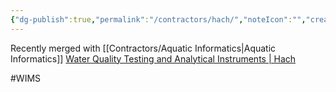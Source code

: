 ```yaml
---
{"dg-publish":true,"permalink":"/contractors/hach/","noteIcon":"","created":"2025-05-20T09:18:15.968-05:00"}
---
```


Recently merged with [[Contractors/Aquatic Informatics\|Aquatic Informatics]]
[Water Quality Testing and Analytical Instruments | Hach](https://www.hach.com/)

#WIMS
